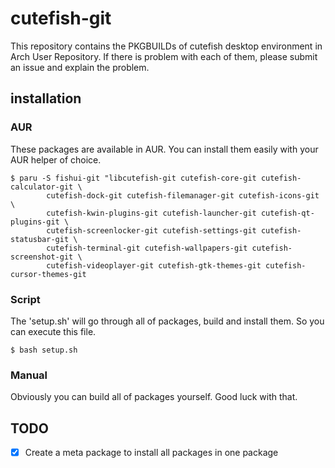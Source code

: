 # cutefish-git
This repository contains the PKGBUILDs of cutefish desktop environment
in Arch User Repository. If there is problem with each of them, please submit
an issue and explain the problem.
## installation
### AUR
These packages are available in AUR. You can install them easily with
your AUR helper of choice.

    $ paru -S fishui-git "libcutefish-git cutefish-core-git cutefish-calculator-git \
            cutefish-dock-git cutefish-filemanager-git cutefish-icons-git \
            cutefish-kwin-plugins-git cutefish-launcher-git cutefish-qt-plugins-git \
            cutefish-screenlocker-git cutefish-settings-git cutefish-statusbar-git \
            cutefish-terminal-git cutefish-wallpapers-git cutefish-screenshot-git \
            cutefish-videoplayer-git cutefish-gtk-themes-git cutefish-cursor-themes-git

### Script
The 'setup.sh' will go through all of packages, build and install them.
So you can execute this file.

    $ bash setup.sh

### Manual
Obviously you can build all of packages yourself. Good luck with that.

## TODO
- [x] Create a meta package to install all packages in one package

